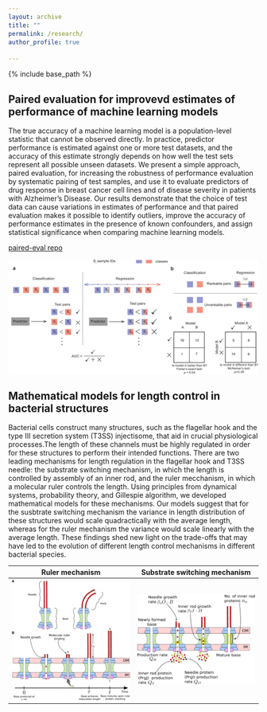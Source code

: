```yaml
---
layout: archive
title: ""
permalink: /research/
author_profile: true

---
```


{% include base_path %}

## Paired evaluation for improvevd estimates of performance of machine learning models

The true accuracy of a machine learning model is a population-level statistic that cannot be observed directly. In practice, predictor performance is estimated against one or more test datasets, and the accuracy of this estimate strongly depends on how well the test sets represent all possible unseen datasets. We present a simple approach, paired evaluation, for increasing the robustness of performance evaluation by systematic pairing of test samples, and use it to evaluate predictors of drug response in breast cancer cell lines and of disease severity in patients with Alzheimer’s Disease. Our results demonstrate that the choice of test data can cause variations in estimates of performance and that paired evaluation makes it possible to identify outliers, improve the accuracy of performance estimates in the presence of known confounders, and assign statistical significance when comparing machine learning models.

[paired-eval repo](https://github.com/labsyspharm/paired-eval)

<img src="/files/lpocv_schematic.png" 
        alt="Picture" 
        width="800" 
        style="display: block; margin: 0 auto" />

## Mathematical models for length control in bacterial structures

Bacterial cells construct many structures, such as the flagellar hook and the type III secretion system (T3SS) injectisome, that aid in crucial physiological processes.The length of these channels must be highly regulated in order for these structures to perform their intended functions. There are two leading mechanisms for length regulation in the flagellar hook and T3SS needle: the substrate switching mechanism, in which the length is controlled by assembly of an inner rod, and the ruler mecchanism, in which a molecular ruler controls the length. Using principles from dynamical systems, probability theory, and Gillespie algorithm, we developed mathematical models for these mechanisms. Our models suggest that for the susbtrate switching mechanism the variance in length distribution of these structures would scale quadractically with the average length, whereas for the ruler mechanism the variance would scale linearly with the average length. These findings shed new light on the trade-offs that may have led to the evolution of different length control mechanisms in different bacterial species.

| Ruler mechanism | Substrate switching mechanism |
| :-----------------------------------------------------: | :---------------------------------------------: |
| <img src="/files/ruler_model.jpg" width="500"/> | <img src="/files/substrate_switching.png" width="500"/> |



